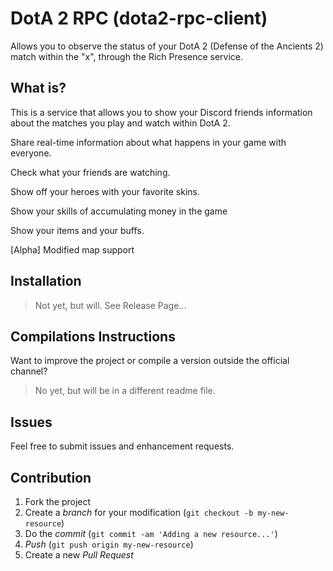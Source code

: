 # DotA 2 RPC (dota2-rpc-client)

Allows you to observe the status of your DotA 2 (Defense of the Ancients 2) match within the "x", through the Rich Presence service.

## What is?

This is a service that allows you to show your Discord friends information about the matches you play and watch within DotA 2.

Share real-time information about what happens in your game with everyone.

Check what your friends are watching.

Show off your heroes with your favorite skins.

Show your skills of accumulating money in the game

Show your items and your buffs.

\[Alpha\] Modified map support

## Installation

> Not yet, but will. See Release Page...

## Compilations Instructions

Want to improve the project or compile a version outside the official channel?

> No yet, but will be in a different readme file.

## Issues

Feel free to submit issues and enhancement requests.

## Contribution

1. Fork the project
2. Create a _branch_ for your modification (`git checkout -b my-new-resource`)
3. Do the _commit_ (`git commit -am 'Adding a new resource...'`)
4. _Push_ (`git push origin my-new-resource`)
5. Create a new _Pull Request_ 
